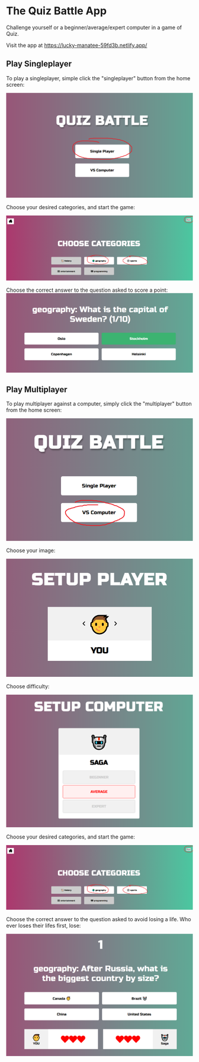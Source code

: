 # The Quiz Battle App

Challenge yourself or a beginner/average/expert computer in a game of Quiz.

Visit the app at https://lucky-manatee-59fd3b.netlify.app/

## Play Singleplayer

To play a singleplayer, simple click the "singleplayer" button from the home screen:

![Place your file in this folder](/images/home.png)

Choose your desired categories, and start the game:

![Place your file in this folder](/images/choose-categories.png)

Choose the correct answer to the question asked to score a point:
![Place your file in this folder](/images/singleplayer.png)

## Play Multiplayer

To play multiplayer against a computer, simply click the "multiplayer" button from the home screen:

![Place your file in this folder](/images/home-multiplayer.png)

Choose your image:

![Place your file in this folder](/images/setup-player.png)

Choose difficulty:

![Place your file in this folder](/images/setup-computer.png)

Choose your desired categories, and start the game:

![Place your file in this folder](/images/choose-categories.png)

Choose the correct answer to the question asked to avoid losing a life. Who ever loses their lifes first, lose:

![Place your file in this folder](/images/multiplayer.png)